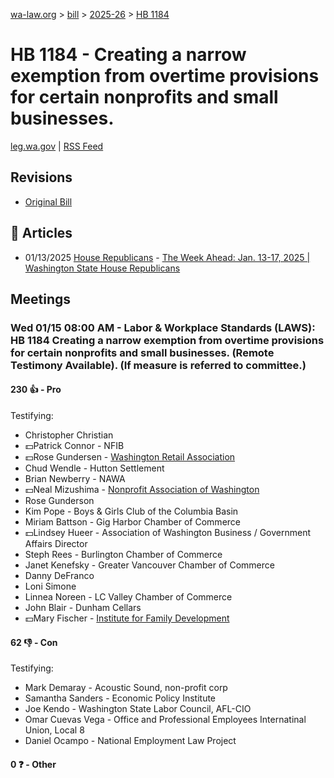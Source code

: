 [wa-law.org](/) > [bill](/bill/) > [2025-26](/bill/2025-26/) > [HB 1184](/bill/2025-26/hb/1184/)

# HB 1184 - Creating a narrow exemption from overtime provisions for certain nonprofits and small businesses.
[leg.wa.gov](https://app.leg.wa.gov/billsummary?BillNumber=1184&Year=2025&Initiative=false) | [RSS Feed](./rss.xml)

## Revisions
* [Original Bill](1/)

## 📰 Articles
* 01/13/2025 [House Republicans](/org/house_republicans/) - [The Week Ahead: Jan. 13-17, 2025 | Washington State House Republicans](https://houserepublicans.wa.gov/week/the-week-ahead-jan-13-17-2025/#:~:text=HB%201184)

## Meetings
### Wed 01/15 08:00 AM - Labor & Workplace Standards (LAWS): HB 1184 Creating a narrow exemption from overtime provisions for certain nonprofits and small businesses. (Remote Testimony Available). (If measure is referred to committee.)
#### 230 👍 - Pro
Testifying:
* Christopher Christian
* 💵Patrick Connor - NFIB
* 💵Rose Gundersen - [Washington Retail Association](/org/washington_retail_association/)
* Chud Wendle - Hutton Settlement
* Brian Newberry - NAWA
* 💵Neal Mizushima - [Nonprofit Association of Washington](/org/nonprofit_association_of_washington/)
* Rose Gunderson
* Kim Pope - Boys & Girls Club of the Columbia Basin
* Miriam Battson - Gig Harbor Chamber of Commerce
* 💵Lindsey Hueer - Association of Washington Business / Government Affairs Director
* Steph Rees - Burlington Chamber of Commerce
* Janet Kenefsky - Greater Vancouver Chamber of Commerce
* Danny DeFranco
* Loni Simone
* Linnea Noreen - LC Valley Chamber of Commerce
* John Blair - Dunham Cellars
* 💵Mary Fischer - [Institute for Family Development](/org/institute_for_family_development/)

#### 62 👎 - Con
Testifying:
* Mark Demaray - Acoustic Sound, non-profit corp
* Samantha Sanders - Economic Policy Institute
* Joe Kendo - Washington State Labor Council, AFL-CIO
* Omar Cuevas Vega - Office and Professional Employees Internatinal Union, Local 8
* Daniel Ocampo - National Employment Law Project

#### 0 ❓ - Other
